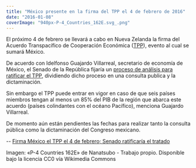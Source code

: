 ```yaml
---
title: "México presente en la firma del TPP el 4 de febrero de 2016"
date: "2016-01-08"
coverImage: "940px-P-4_Countries_162E.svg_.png"
---
```


El próximo 4 de febrero se llevará a cabo en Nueva Zelanda la firma del Acuerdo Transpacífico de Cooperación Económica ([TPP](https://es.wikipedia.org/wiki/Acuerdo_Transpac%C3%ADfico_de_Cooperaci%C3%B3n_Econ%C3%B3mica)), evento al cual se sumará México.

De acuerdo con Idelfonso Guajardo Villarreal, secretario de economía de México, el Senado de la República fijaría un [proceso de análisis para ratificar el TPP](http://www.elcosmografo.net/el-tpp-en-mexico-sera-discutido-en-2016/), dividiendo dicho proceso en una consulta publica y la dictaminación.

Sin embargo el TPP puede entrar en vigor en caso de que seis países miembros tengan al menos un 85% del PIB de la región que abarca este acuerdo (países colindantes con el océano Pacífico), menciona Guajardo Villarreal.

De momento aún están pendientes las fechas para realizar tanto la consulta pública como la dictaminación del Congreso mexicano.

\-- [Firma México el TPP el 4 de febrero; Senado ratificaría el tratado](http://aristeguinoticias.com/0601/mexico/firma-mexico-el-tpp-el-4-de-febrero-senado-ratificaria-el-tratado/)

Imagen: «P-4 Countries 162E» de Nanatsubo - Trabajo propio. Disponible bajo la licencia CC0 vía Wikimedia Commons
